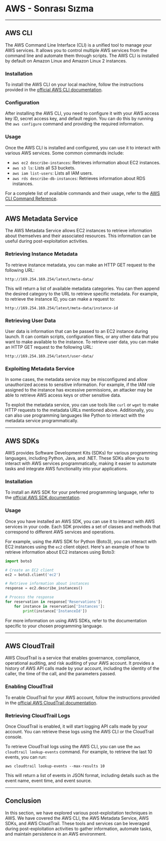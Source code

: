 # AWS - Sonrası Sızma

---

## AWS CLI

The AWS Command Line Interface (CLI) is a unified tool to manage your AWS services. It allows you to control multiple AWS services from the command line and automate them through scripts. The AWS CLI is installed by default on Amazon Linux and Amazon Linux 2 instances. 

### Installation

To install the AWS CLI on your local machine, follow the instructions provided in the [official AWS CLI documentation](https://docs.aws.amazon.com/cli/latest/userguide/cli-configure-quickstart.html#cli-quickstart-install-awscli).

### Configuration

After installing the AWS CLI, you need to configure it with your AWS access key ID, secret access key, and default region. You can do this by running the `aws configure` command and providing the required information.

### Usage

Once the AWS CLI is installed and configured, you can use it to interact with various AWS services. Some common commands include:

- `aws ec2 describe-instances`: Retrieves information about EC2 instances.
- `aws s3 ls`: Lists all S3 buckets.
- `aws iam list-users`: Lists all IAM users.
- `aws rds describe-db-instances`: Retrieves information about RDS instances.

For a complete list of available commands and their usage, refer to the [AWS CLI Command Reference](https://docs.aws.amazon.com/cli/latest/index.html).

---

## AWS Metadata Service

The AWS Metadata Service allows EC2 instances to retrieve information about themselves and their associated resources. This information can be useful during post-exploitation activities.

### Retrieving Instance Metadata

To retrieve instance metadata, you can make an HTTP GET request to the following URL:

```
http://169.254.169.254/latest/meta-data/
```

This will return a list of available metadata categories. You can then append the desired category to the URL to retrieve specific metadata. For example, to retrieve the instance ID, you can make a request to:

```
http://169.254.169.254/latest/meta-data/instance-id
```

### Retrieving User Data

User data is information that can be passed to an EC2 instance during launch. It can contain scripts, configuration files, or any other data that you want to make available to the instance. To retrieve user data, you can make an HTTP GET request to the following URL:

```
http://169.254.169.254/latest/user-data/
```

### Exploiting Metadata Service

In some cases, the metadata service may be misconfigured and allow unauthorized access to sensitive information. For example, if the IAM role assigned to the instance has excessive permissions, an attacker may be able to retrieve AWS access keys or other sensitive data.

To exploit the metadata service, you can use tools like `curl` or `wget` to make HTTP requests to the metadata URLs mentioned above. Additionally, you can also use programming languages like Python to interact with the metadata service programmatically.

---

## AWS SDKs

AWS provides Software Development Kits (SDKs) for various programming languages, including Python, Java, and .NET. These SDKs allow you to interact with AWS services programmatically, making it easier to automate tasks and integrate AWS functionality into your applications.

### Installation

To install an AWS SDK for your preferred programming language, refer to the [official AWS SDK documentation](https://aws.amazon.com/tools/).

### Usage

Once you have installed an AWS SDK, you can use it to interact with AWS services in your code. Each SDK provides a set of classes and methods that correspond to different AWS services and operations.

For example, using the AWS SDK for Python (Boto3), you can interact with EC2 instances using the `ec2` client object. Here's an example of how to retrieve information about EC2 instances using Boto3:

```python
import boto3

# Create an EC2 client
ec2 = boto3.client('ec2')

# Retrieve information about instances
response = ec2.describe_instances()

# Process the response
for reservation in response['Reservations']:
    for instance in reservation['Instances']:
        print(instance['InstanceId'])
```

For more information on using AWS SDKs, refer to the documentation specific to your chosen programming language.

---

## AWS CloudTrail

AWS CloudTrail is a service that enables governance, compliance, operational auditing, and risk auditing of your AWS account. It provides a history of AWS API calls made by your account, including the identity of the caller, the time of the call, and the parameters passed.

### Enabling CloudTrail

To enable CloudTrail for your AWS account, follow the instructions provided in the [official AWS CloudTrail documentation](https://docs.aws.amazon.com/awscloudtrail/latest/userguide/cloudtrail-create-and-update-a-trail.html).

### Retrieving CloudTrail Logs

Once CloudTrail is enabled, it will start logging API calls made by your account. You can retrieve these logs using the AWS CLI or the CloudTrail console.

To retrieve CloudTrail logs using the AWS CLI, you can use the `aws cloudtrail lookup-events` command. For example, to retrieve the last 10 events, you can run:

```
aws cloudtrail lookup-events --max-results 10
```

This will return a list of events in JSON format, including details such as the event name, event time, and event source.

---

## Conclusion

In this section, we have explored various post-exploitation techniques in AWS. We have covered the AWS CLI, the AWS Metadata Service, AWS SDKs, and AWS CloudTrail. These tools and services can be leveraged during post-exploitation activities to gather information, automate tasks, and maintain persistence in an AWS environment.
